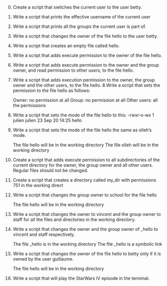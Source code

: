 
0. Create a script that switches the current user to the user betty.
1. Write a script that prints the effective username of the current user
 2. Write a script that prints all the groups the current user is part of. 
 3. Write a script that changes the owner of the file hello to the user betty. 
 4. Write a script that creates an empty file called hello. 
 5. Write a script that adds execute permission to the owner of the file hello. 
 6. Write a script that adds execute permission to the owner and the group owner, and read permission to other users, to the file hello. 
 7. Write a script that adds execution permission to the owner, the group owner and the other users, to the file hello. 
 8.Write a script that sets the permission to the file hello as follows:

    Owner: no permission at all
    Group: no permission at all
    Other users: all the permissions
9. Write a script that sets the mode of the file hello to this:
    -rwxr-x-wx 1 julien julien 23 Sep 20 14:25 hello
10. Write a script that sets the mode of the file hello the same as olleh’s mode.

    The file hello will be in the working directory
    The file olleh will be in the working directory
11. Create a script that adds execute permission to all subdirectories of the current directory for the owner, the group owner and all other users. Regular files should not be changed.
12. Create a script that creates a directory called my_dir with permissions 751 in the working direct
13. Write a script that changes the group owner to school for the file hello

    The file hello will be in the working directory
14. Write a script that changes the owner to vincent and the group owner to staff for all the files and directories in the working directory.
15. Write a script that changes the owner and the group owner of _hello to vincent and staff respectively.

    The file _hello is in the working directory
    The file _hello is a symbolic link
16. Write a script that changes the owner of the file hello to betty only if it is owned by the user guillaume.

    The file hello will be in the working directory
17. Write a script that will play the StarWars IV episode in the terminal.    

